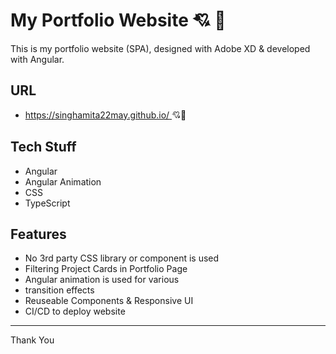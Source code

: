# My Portfolio Website :cupid: :sparkling_heart:

This is my portfolio website (SPA), designed with Adobe XD & developed with Angular.

## URL

* [https://singhamita22may.github.io/ ](https://singhamita22may.github.io/) :cupid::sparkling_heart:

## Tech Stuff
- Angular 
- Angular Animation 
- CSS 
- TypeScript

## Features

* No 3rd party CSS library or component is used
* Filtering Project Cards in Portfolio Page
* Angular animation is used for various 
*  transition effects
* Reuseable Components & Responsive UI
* CI/CD to deploy website

----------
Thank You
